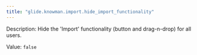 ```yaml
---
title: "glide.knowman.import.hide_import_functionality"
---
```


Description: Hide the 'Import' functionality (button and drag-n-drop) for all users.

Value: `false`